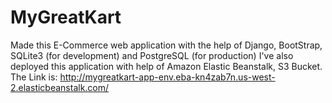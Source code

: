 # MyGreatKart

Made this E-Commerce web application with the help of Django, BootStrap, SQLite3 (for development) and PostgreSQL (for production) 
I've also deployed this application with help of Amazon Elastic Beanstalk, S3 Bucket.
The Link is: http://mygreatkart-app-env.eba-kn4zab7n.us-west-2.elasticbeanstalk.com/
